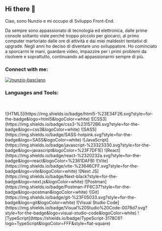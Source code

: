 ## Hi there 👋

<!--
**NunzioBasciano/NunzioBasciano** is a ✨ _special_ ✨ repository because its `README.md` (this file) appears on your GitHub profile.

Here are some ideas to get you started:

- 🔭 I’m currently working on ...
- 🌱 I’m currently learning ...
- 👯 I’m looking to collaborate on ...
- 🤔 I’m looking for help with ...
- 💬 Ask me about ...
- 📫 How to reach me: ...
- 😄 Pronouns: ...
- ⚡ Fun fact: ...
-->
Ciao, sono Nunzio e mi occupo di Sviluppo Front-End.

Da sempre sono appassionato di tecnologia ed elettronica, dalle prime console soltanto viste perché troppo piccolo per giocarci, al primo computer martoriato dalle ore di attività e dai miei maldestri tentativi di upgrade. 
Negli anni ho deciso di diventare uno sviluppatore. Ho cominciato a sporcarmi le mani, guardare video, impazzire per i primi problemi da risolvere e soprattutto, continuando ad appassionarmi sempre di più.
<br/>
<h3 align="left">Connect with me:</h3>
<p align="left">
<a href="www.linkedin.com/in/nunzio-basciano" target="blank"><img align="center" src="https://img.shields.io/badge/linkedin-%230077B5.svg?style=for-the-badge&logo=linkedin&logoColor=white" alt="/nunzio-basciano"/></a>
</p>

<h3 align="left">Languages and Tools:</h3>
<br/><br/>
<span>![HTML5](https://img.shields.io/badge/html5-%23E34F26.svg?style=for-the-badge&logo=html5&logoColor=white)</span>
<span>![CSS3](https://img.shields.io/badge/css3-%231572B6.svg?style=for-the-badge&logo=css3&logoColor=white)</span>
<span>![SASS](https://img.shields.io/badge/SASS-hotpink.svg?style=for-the-badge&logo=SASS&logoColor=white)</span>
<span>![JavaScript](https://img.shields.io/badge/javascript-%23323330.svg?style=for-the-badge&logo=javascript&logoColor=%23F7DF1E)</span>
<span>![React](https://img.shields.io/badge/react-%2320232a.svg?style=for-the-badge&logo=react&logoColor=%2361DAFB)</span>
<span>![Vite](https://img.shields.io/badge/vite-%23646CFF.svg?style=for-the-badge&logo=vite&logoColor=white)</span>
<span>![Next JS](https://img.shields.io/badge/Next-black?style=for-the-badge&logo=next.js&logoColor=white)</span>
<span>![Postman](https://img.shields.io/badge/Postman-FF6C37?style=for-the-badge&logo=postman&logoColor=white)</span>
<span>![Git](https://img.shields.io/badge/git-%23F05033.svg?style=for-the-badge&logo=git&logoColor=white)</span>
<span>![Visual Studio Code](https://img.shields.io/badge/Visual%20Studio%20Code-0078d7.svg?style=for-the-badge&logo=visual-studio-code&logoColor=white)</span>
<span>![TypeScript](https://shields.io/badge/TypeScript-3178C6?logo=TypeScript&logoColor=FFF&style=flat-square)</span>
